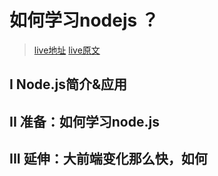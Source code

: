 # 如何学习nodejs ？

> [live地址](https://www.zhihu.com/lives/928687583372926976/messages)
> [live原文](https://github.com/i5ting/How-to-learn-node-correctly)

## I Node.js简介&应用

## II 准备：如何学习node.js

## III 延伸：大前端变化那么快，如何
